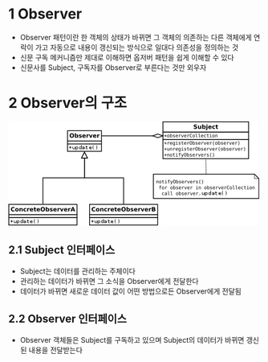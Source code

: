 # 1 Observer

* Observer 패턴이란 한 객체의 상태가 바뀌면 그 객체의 의존하는 다른 객체에게 연락이 가고 자동으로 내용이 갱신되는 방식으로 일대다 의존성을 정의하는 것
* 신문 구독 메커니즘만 제대로 이해하면 옵저버 패턴을 쉽게 이해할 수 있다
* 신문사를 Subject, 구독자를 Observer로 부른다는 것만 외우자



# 2 Observer의 구조

![img](images/500px-Observer_w_update.svg.png)



## 2.1 Subject 인터페이스

* Subject는 데이터를 관리하는 주체이다
* 관리하는 데이터가 바뀌면 그 소식을 Observer에게 전달한다
* 데이터가 바뀌면 새로운 데이터 값이 어떤 방법으로든 Observer에게 전달됨



## 2.2 Observer 인터페이스

* Observer 객체들은 Subject를 구독하고 있으며 Subject의 데이터가 바뀌면 갱신된 내용을 전달받는다
